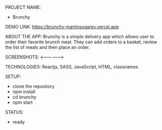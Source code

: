 PROJECT NAME:
- Brunchy

DEMO LINK: 
https://brunchy-martinsugarev.vercel.app

ABOUT THE APP: 
Brunchy is a simple delivery app which allows user to order their favorite brunch meal. They can add orders to a basket, review the list of meals and then place an order. 

SCREENSHOTS:
<------>

TECHNOLOGIES: 
Reactjs, SASS, JavaScript, HTML, classnames

SETUP: 
- clone the repository 
- npm install
- cd brunchy
- npm start

STATUS: 
- ready

